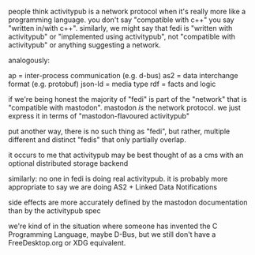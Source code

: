people think activitypub is a network protocol when it's really more like a programming language. you don't say "compatible with c++" you say "written in/with c++". similarly, we might say that fedi is "written with activitypub" or "implemented using activitypub", not "compatible with activitypub" or anything suggesting a network.

analogously:

ap = inter-process communication (e.g. d-bus)
as2 = data interchange format (e.g. protobuf)
json-ld = media type
rdf = facts and logic

if we're being honest the majority of "fedi" is part of the "network" that is "compatible with mastodon". mastodon *is* the network protocol. we just express it in terms of "mastodon-flavoured activitypub"

put another way, there is no such thing as "fedi", but rather, multiple different and distinct "fedis" that only partially overlap.

it occurs to me that activitypub may be best thought of as a cms with an optional distributed storage backend

similarly: no one in fedi is doing real activitypub. it is probably more appropriate to say we are doing AS2 + Linked Data Notifications

side effects are more accurately defined by the mastodon documentation than by the activitypub spec

we're kind of in the situation where someone has invented the C Programming Language, maybe D-Bus, but we still don't have a FreeDesktop.org or XDG equivalent.